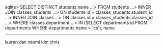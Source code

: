 sqlite> SELECT DISTINCT students.name
...> FROM students
...> INNER JOIN classes_students
...> ON students.id = classes_students.student_id
...> INNER JOIN classes
...> ON classes.id = classes_students.classes_id
...> WHERE classes.department
...> IN (SELECT departments.id FROM departments WHERE departments.name = 'cs');
name

---

lauren
dan
naomi
kim
chris
